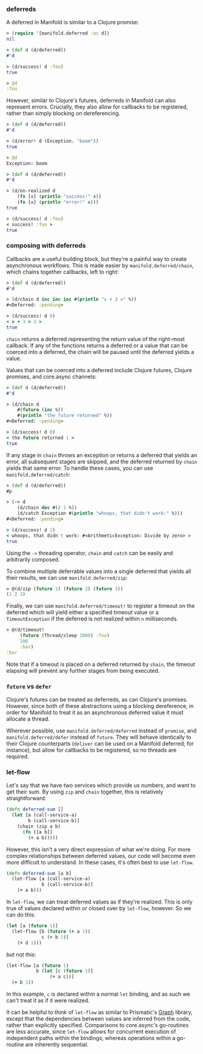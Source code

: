 ### deferreds

A deferred in Manifold is similar to a Clojure promise:

```clj
> (require '[manifold.deferred :as d])
nil

> (def d (d/deferred))
#'d

> (d/success! d :foo)
true

> @d
:foo
```

However, similar to Clojure's futures, deferreds in Manifold can also represent errors.  Crucially, they also allow for callbacks to be registered, rather than simply blocking on dereferencing.

```clj
> (def d (d/deferred))
#'d

> (d/error! d (Exception. "boom"))
true

> @d
Exception: boom
```

```clj
> (def d (d/deferred))
#'d

> (d/on-realized d
    (fn [x] (println "success!" x))
    (fn [x] (println "error!" x)))
true

> (d/success! d :foo)
< success! :foo >
true
```

### composing with deferreds

Callbacks are a useful building block, but they're a painful way to create asynchronous workflows.  This is made easier by `manifold.deferred/chain`, which chains together callbacks, left to right:

```clj
> (def d (d/deferred))
#'d

> (d/chain d inc inc inc #(println "x + 3 =" %))
#<Deferred: :pending>

> (d/success! d 0)
< x + 3 = 3 >
true
```

`chain` returns a deferred representing the return value of the right-most callback.  If any of the functions returns a deferred or a value that can be coerced into a deferred, the chain will be paused until the deferred yields a value.

Values that can be coerced into a deferred include Clojure futures, Clojure promises, and core.async channels:

```clj
> (def d (d/deferred))
#'d

> (d/chain d
    #(future (inc %))
    #(println "the future returned" %))
#<Deferred: :pending>

> (d/success! d 0)
< the future returned 1 >
true
```

If any stage in `chain` throws an exception or returns a deferred that yields an error, all subsequent stages are skipped, and the deferred returned by `chain` yields that same error.  To handle these cases, you can use `manifold.deferred/catch`:

```clj
> (def d (d/deferred))
#p

> (-> d
    (d/chain dec #(/ 1 %))
    (d/catch Exception #(println "whoops, that didn't work:" %)))
#<Deferred: :pending>

> (d/success! d 1)
< whoops, that didn't work: #<ArithmeticException: Divide by zero> >
true
```

Using the `->` threading operator, `chain` and `catch` can be easily and arbitrarily composed.

To combine multiple deferrable values into a single deferred that yields all their results, we can use `manifold.deferred/zip`:

```clj
> @(d/zip (future 1) (future 2) (future 3))
(1 2 3)
```

Finally, we can use `manifold.deferred/timeout!` to register a timeout on the deferred which will yield either a specified timeout value or a `TimeoutException` if the deferred is not realized within `n` milliseconds.

```clj
> @(d/timeout!
     (future (Thread/sleep 1000) :foo)
     100
     :bar)
:bar
```

Note that if a timeout is placed on a deferred returned by `chain`, the timeout elapsing will prevent any further stages from being executed.

### `future` vs `defer`

Clojure's futures can be treated as deferreds, as can Clojure's promises.  However, since both of these abstractions using a blocking dereference, in order for Manifold to treat it as an asynchronous deferred value it must allocate a thread.

Wherever possible, use `manifold.deferred/deferred` instead of `promise`, and `manifold.deferred/defer` instead of `future`.  They will behave identically to their Clojure counterparts (`deliver` can be used on a Manifold deferred, for instance), but allow for callbacks to be registered, so no threads are required.

### let-flow

Let's say that we have two services which provide us numbers, and want to get their sum.  By using `zip` and `chain` together, this is relatively straightforward:

```clj
(defn deferred-sum []
  (let [a (call-service-a)
        b (call-service-b)]
    (chain (zip a b)
      (fn [[a b]]
        (+ a b)))))
```

However, this isn't a very direct expression of what we're doing.  For more complex relationships between deferred values, our code will become even more difficult to understand.  In these cases, it's often best to use `let-flow`.

```clj
(defn deferred-sum [a b]
  (let-flow [a (call-service-a)
             b (call-service-b)]
    (+ a b)))
```

In `let-flow`, we can treat deferred values as if they're realized.  This is only true of values declared within or closed over by `let-flow`, however.  So we can do this:

```clj
(let [a (future 1)]
  (let-flow [b (future (+ a 1))
             c (+ b 1)]
    (+ d 1)))
```

but not this:

```clj
(let-flow [a (future 1)
           b (let [c (future 1)]
                (+ a c))]
  (+ b 1))
```

In this example, `c` is declared within a normal `let` binding, and as such we can't treat it as if it were realized.

It can be helpful to think of `let-flow` as similar to Prismatic's [Graph](https://github.com/prismatic/plumbing#graph-the-functional-swiss-army-knife) library, except that the dependencies between values are inferred from the code, rather than explicitly specified.  Comparisons to core.async's go-routines are less accurate, since `let-flow` allows for concurrent execution of independent paths within the bindings, whereas operations within a go-routine are inherently sequential.
